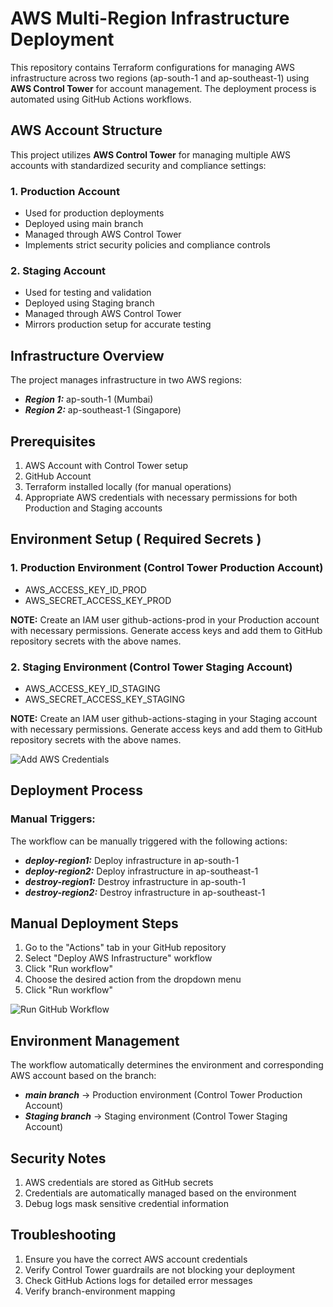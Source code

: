 # AWS Multi-Region Infrastructure Deployment

This repository contains Terraform configurations for managing AWS infrastructure across two regions (ap-south-1 and ap-southeast-1) using **AWS Control Tower** for account management. The deployment process is automated using GitHub Actions workflows.

## AWS Account Structure

This project utilizes **AWS Control Tower** for managing multiple AWS accounts with standardized security and compliance settings:

### 1. Production Account

   - Used for production deployments
   - Deployed using main branch
   - Managed through AWS Control Tower
   - Implements strict security policies and compliance controls

### 2. Staging Account

   - Used for testing and validation
   - Deployed using Staging branch
   - Managed through AWS Control Tower
   - Mirrors production setup for accurate testing

## Infrastructure Overview

The project manages infrastructure in two AWS regions:
- ***Region 1:*** ap-south-1 (Mumbai)
- ***Region 2:*** ap-southeast-1 (Singapore)

## Prerequisites

1. AWS Account with Control Tower setup
2. GitHub Account
3. Terraform installed locally (for manual operations)
4. Appropriate AWS credentials with necessary permissions for both Production and Staging accounts

## Environment Setup ( Required Secrets )

### 1. Production Environment (Control Tower Production Account)
- AWS_ACCESS_KEY_ID_PROD
- AWS_SECRET_ACCESS_KEY_PROD

**NOTE:** Create an IAM user github-actions-prod in your Production account with necessary permissions. Generate access keys and add them to GitHub repository secrets with the above names.

### 2. Staging Environment (Control Tower Staging Account)
- AWS_ACCESS_KEY_ID_STAGING
- AWS_SECRET_ACCESS_KEY_STAGING

**NOTE:** Create an IAM user github-actions-staging in your Staging account with necessary permissions. Generate access keys and add them to GitHub repository secrets with the above names.

![Add AWS Credentials](https://github.com/Sompandey01/images/blob/0022ebe598ad0d40db423edee452683b6def67fd/Screenshot%20(250).png)

## Deployment Process
### Manual Triggers:
The workflow can be manually triggered with the following actions:

- ***deploy-region1:*** Deploy infrastructure in ap-south-1
- ***deploy-region2:*** Deploy infrastructure in ap-southeast-1
- ***destroy-region1:*** Destroy infrastructure in ap-south-1
- ***destroy-region2:*** Destroy infrastructure in ap-southeast-1

## Manual Deployment Steps

1. Go to the "Actions" tab in your GitHub repository
2. Select "Deploy AWS Infrastructure" workflow
3. Click "Run workflow"
4. Choose the desired action from the dropdown menu
5. Click "Run workflow"

![Run GitHub Workflow](https://github.com/Sompandey01/images/blob/0022ebe598ad0d40db423edee452683b6def67fd/Screenshot%20(249).png)

## Environment Management
The workflow automatically determines the environment and corresponding AWS account based on the branch:

- ***main branch*** → Production environment (Control Tower Production Account)
- ***Staging branch*** → Staging environment (Control Tower Staging Account)

## Security Notes

1. AWS credentials are stored as GitHub secrets
2. Credentials are automatically managed based on the environment
3. Debug logs mask sensitive credential information

## Troubleshooting

1. Ensure you have the correct AWS account credentials
2. Verify Control Tower guardrails are not blocking your deployment
3. Check GitHub Actions logs for detailed error messages
4. Verify branch-environment mapping
